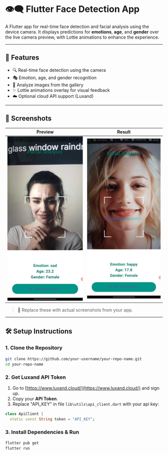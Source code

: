 # 👁️‍🗨️ Flutter Face Detection App

A Flutter app for real-time face detection and facial analysis using the device camera. It displays predictions for **emotions**, **age**, and **gender** over the live camera preview, with Lottie animations to enhance the experience.

---

## 🚀 Features

- 🔍 Real-time face detection using the camera
- 🎭 Emotion, age, and gender recognition
- 📁 Analyze images from the gallery
- ✨ Lottie animations overlay for visual feedback
- ☁️ Optional cloud API support (Luxand)

---

## 📸 Screenshots

| Preview | Result |
|--------|--------|
| ![screenshot1](screenshots/screenshot1.jpg) | ![screenshot2](screenshots/screenshot2.jpg) |

> 📝 Replace these with actual screenshots from your app.

---

## 🛠️ Setup Instructions

### 1. Clone the Repository

```bash
git clone https://github.com/your-username/your-repo-name.git
cd your-repo-name
```

### 2. Get Luxand API Token

1. Go to [https://www.luxand.cloud/](https://www.luxand.cloud/) and sign up.
2. Copy your **API Token**.
3. Replace "API_KEY" in file `lib\utils\api_client.dart` with your api key:

```dart
class ApiClient {
  static const String token = "API_KEY";
```

### 3. Install Dependencies & Run

```bash
flutter pub get
flutter run
```



